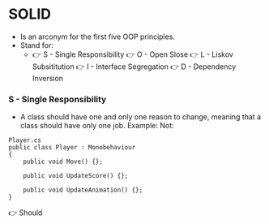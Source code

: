 # SOLID 

- Is an arconym for the first five OOP principles.
- Stand for:
    - 👉 S - Single Responsibility
    👉 O - Open Slose
    👉 L - Liskov Subsititution 
    👉 I - Interface Segregation
    👉 D - Dependency Inversion

### S - Single Responsibility

- A class should have one and only one reason to change, meaning that a class should have only one job.
Example:
Not: 
``` 
Player.cs
public class Player : Monobehaviour
{
    public void Move() {};
    
    public void UpdateScore() {};

    public void UpdateAnimation() {};
}
```
👉 Should
```
